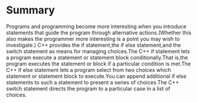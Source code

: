 # Summary
Programs and programming become more interesting when you introduce statements that guide the program through alternative actions.(Whether this also makes the programmer more interesting is a point you may wish to investigate.) C++ provides the if statement,the if else statement,and the switch statement as means for managing choices.The C++ if statement lets a program execute a statement or statement block conditionally.That is,the program executes the statement or block if a particular condition is met.The C++ if else statement lets a program select from two choices which statement or statement block to execute.You can append additional if else statements to such a statement to present a series of choices.The C++ switch statement directs the program to a particular case in a list of choices. 
